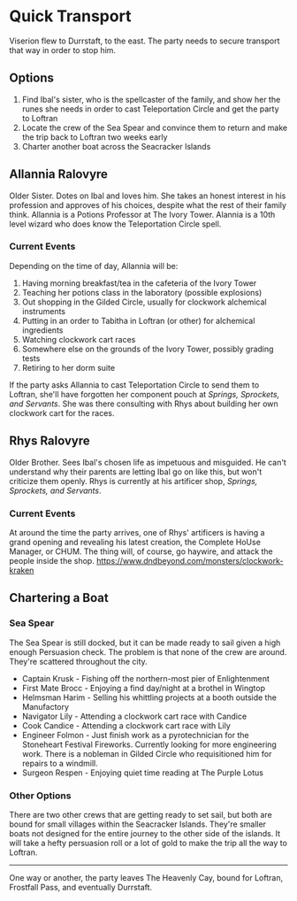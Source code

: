 # Quick Transport
Viserion flew to Durrstaft, to the east. The party needs to secure transport that way in order to stop him.

## Options
1. Find Ibal's sister, who is the spellcaster of the family, and show her the runes she needs in order to cast Teleportation Circle and get the party to Loftran
2. Locate the crew of the Sea Spear and convince them to return and make the trip back to Loftran two weeks early
3. Charter another boat across the Seacracker Islands

## Allannia Ralovyre
Older Sister. Dotes on Ibal and loves him. She takes an honest interest in his profession and approves of his choices, despite what the rest of their family think. Allannia is a Potions Professor at The Ivory Tower. Alannia is a 10th level wizard who does know the Teleportation Circle spell.

### Current Events
Depending on the time of day, Allannia will be:
1. Having morning breakfast/tea in the cafeteria of the Ivory Tower
2. Teaching her potions class in the laboratory (possible explosions)
3. Out shopping in the Gilded Circle, usually for clockwork alchemical instruments
4. Putting in an order to Tabitha in Loftran (or other) for alchemical ingredients
5. Watching clockwork cart races
6. Somewhere else on the grounds of the Ivory Tower, possibly grading tests
7. Retiring to her dorm suite

If the party asks Allannia to cast Teleportation Circle to send them to Loftran, she'll have forgotten her component pouch at *Springs, Sprockets, and Servants*. She was there consulting with Rhys about building her own clockwork cart for the races.

## Rhys Ralovyre
Older Brother. Sees Ibal's chosen life as impetuous and misguided. He can't understand why their parents are letting Ibal go on like this, but won't criticize them openly. Rhys is currently at his artificer shop, *Springs, Sprockets, and Servants*.

### Current Events
At around the time the party arrives, one of Rhys' artificers is having a grand opening and revealing his latest creation, the Complete HoUse Manager, or CHUM. The thing will, of course, go haywire, and attack the people inside the shop.
https://www.dndbeyond.com/monsters/clockwork-kraken

## Chartering a Boat

### Sea Spear
The Sea Spear is still docked, but it can be made ready to sail given a high enough Persuasion check. The problem is that none of the crew are around. They're scattered throughout the city.
* Captain Krusk - Fishing off the northern-most pier of Enlightenment
* First Mate Brocc - Enjoying a find day/night at a brothel in Wingtop
* Helmsman Harim - Selling his whittling projects at a booth outside the Manufactory
* Navigator Lily - Attending a clockwork cart race with Candice
* Cook Candice - Attending a clockwork cart race with Lily
* Engineer Folmon - Just finish work as a pyrotechnician for the Stoneheart Festival Fireworks. Currently looking for more engineering work. There is a nobleman in Gilded Circle who requisitioned him for repairs to a windmill.
* Surgeon Respen - Enjoying quiet time reading at The Purple Lotus

### Other Options
There are two other crews that are getting ready to set sail, but both are bound for small villages within the Seacracker Islands. They're smaller boats not designed for the entire journey to the other side of the islands. It will take a hefty persuasion roll or a lot of gold to make the trip all the way to Loftran.

---

One way or another, the party leaves The Heavenly Cay, bound for Loftran, Frostfall Pass, and eventually Durrstaft.
